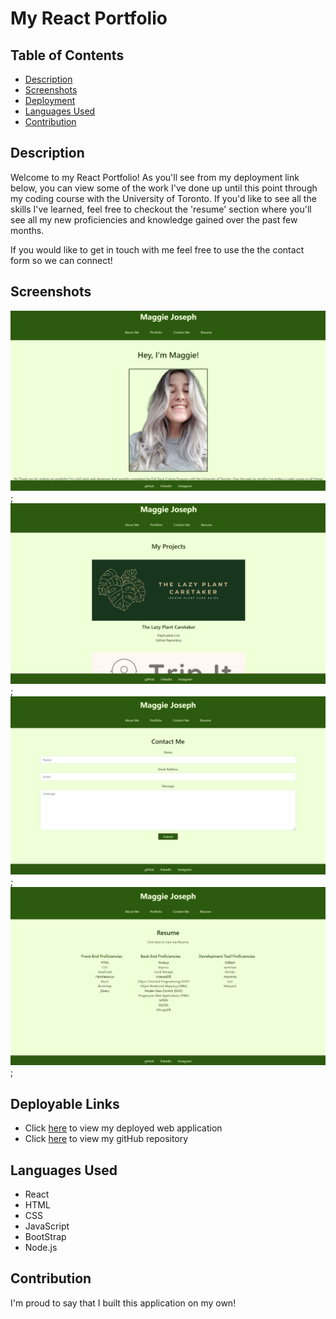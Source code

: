 # My React Portfolio


## Table of Contents
  * [Description](#description)
  * [Screenshots](#screenshots)
  * [Deployment](#deployable-links)
  * [Languages Used](#languages-used)
  * [Contribution](#contribution)

## Description
Welcome to my React Portfolio! As you'll see from my deployment link below, you can view some of the work I've done up until this point through my coding course with the University of Toronto. If you'd like to see all the skills I've learned, feel free to checkout the 'resume' section where you'll see all my new proficiencies and knowledge gained over the past few months. 

If you would like to get in touch with me feel free to use the the contact form so we can connect!

## Screenshots
![Here's a screenshot of the main 'About Me' page](./src/assets/screenshots/about-screenshot.png);
![Here's a screenshot of the 'Portfolio' page](./src/assets/screenshots/projects-screenshot.png);
![Here's a screenshot of the 'Contact' page](./src/assets/screenshots/contact-screenshot.png);
![Here's a screenshot of the 'Resume' page](./src/assets/screenshots/resume-screenshot.png);

## Deployable Links
* Click [here](https://pacific-brook-13210.herokuapp.com/) to view my deployed web application
* Click [here](https://github.com/maggiejoe/c20-my-portfolio.git) to view my gitHub repository

## Languages Used
* React
* HTML
* CSS
* JavaScript
* BootStrap
* Node.js

## Contribution
I'm proud to say that I built this application on my own! 